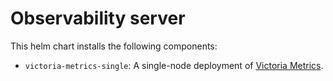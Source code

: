 # Observability server

This helm chart installs the following components:

- `victoria-metrics-single`: A single-node deployment of [Victoria Metrics][victoria-metrics].

[victoria-metrics]: https://victoriametrics.com/
